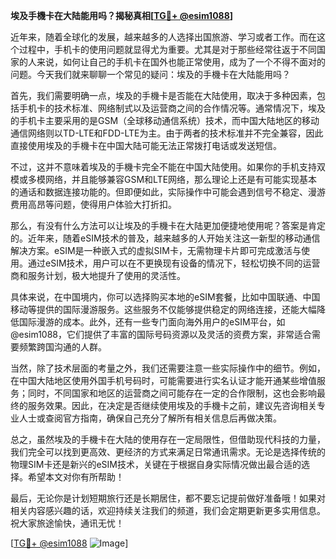 **埃及手機卡在大陆能用吗？揭秘真相[[TG💪+ @esim1088](https://t.me/s/esim1088)]**

近年来，随着全球化的发展，越来越多的人选择出国旅游、学习或者工作。而在这个过程中，手机卡的使用问题就显得尤为重要。尤其是对于那些经常往返于不同国家的人来说，如何让自己的手机卡在国外也能正常使用，成为了一个不得不面对的问题。今天我们就来聊聊一个常见的疑问：埃及的手機卡在大陆能用吗？

首先，我们需要明确一点，埃及的手機卡是否能在大陆使用，取决于多种因素，包括手机卡的技术标准、网络制式以及运营商之间的合作情况等。通常情况下，埃及的手机卡主要采用的是GSM（全球移动通信系统）技术，而中国大陆地区的移动通信网络则以TD-LTE和FDD-LTE为主。由于两者的技术标准并不完全兼容，因此直接使用埃及的手機卡在中国大陆可能无法正常拨打电话或发送短信。

不过，这并不意味着埃及的手機卡完全不能在中国大陆使用。如果你的手机支持双模或多模网络，并且能够兼容GSM和LTE网络，那么理论上还是有可能实现基本的通话和数据连接功能的。但即便如此，实际操作中可能会遇到信号不稳定、漫游费用高昂等问题，使得用户体验大打折扣。

那么，有没有什么方法可以让埃及的手機卡在大陆更加便捷地使用呢？答案是肯定的。近年来，随着eSIM技术的普及，越来越多的人开始关注这一新型的移动通信解决方案。eSIM是一种嵌入式的虚拟SIM卡，无需物理卡片即可完成激活与使用。通过eSIM技术，用户可以在不更换现有设备的情况下，轻松切换不同的运营商和服务计划，极大地提升了使用的灵活性。

具体来说，在中国境内，你可以选择购买本地的eSIM套餐，比如中国联通、中国移动等提供的国际漫游服务。这些服务不仅能够提供稳定的网络连接，还能大幅降低国际漫游的成本。此外，还有一些专门面向海外用户的eSIM平台，如@esim1088，它们提供了丰富的国际号码资源以及灵活的资费方案，非常适合需要频繁跨国沟通的人群。

当然，除了技术层面的考量之外，我们还需要注意一些实际操作中的细节。例如，在中国大陆地区使用外国手机号码时，可能需要进行实名认证才能开通某些增值服务；同时，不同国家和地区的运营商之间可能存在一定的合作限制，这也会影响最终的服务效果。因此，在决定是否继续使用埃及的手機卡之前，建议先咨询相关专业人士或查阅官方指南，确保自己充分了解所有相关信息后再做决策。

总之，虽然埃及的手機卡在大陆的使用存在一定局限性，但借助现代科技的力量，我们完全可以找到更高效、更经济的方式来满足日常通讯需求。无论是选择传统的物理SIM卡还是新兴的eSIM技术，关键在于根据自身实际情况做出最合适的选择。希望本文对你有所帮助！

最后，无论你是计划短期旅行还是长期居住，都不要忘记提前做好准备哦！如果对相关内容感兴趣的话，欢迎持续关注我们的频道，我们会定期更新更多实用信息。祝大家旅途愉快，通讯无忧！

[[TG💪+ @esim1088](https://t.me/s/esim1088) ![Image](https://i.postimg.cc/4NQfJmqS/Snipaste-2025-05-13-00-14-12.png)]